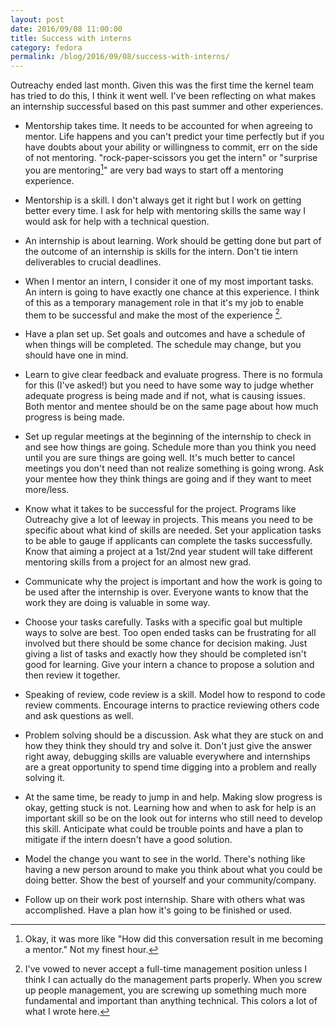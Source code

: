 ```yaml
---
layout: post
date: 2016/09/08 11:00:00
title: Success with interns
category: fedora
permalink: /blog/2016/09/08/success-with-interns/
---
```

Outreachy ended last month. Given this was the first time the
kernel team has tried to do this, I think it went well. I've been reflecting
on what makes an internship successful based on this past summer and other
experiences.

- Mentorship takes time. It needs to be accounted for when agreeing to mentor.
Life happens and you can't predict your time perfectly but if you have doubts
about your ability or willingness to commit, err on the side of not mentoring.
"rock-paper-scissors you get the intern" or "surprise you are mentoring[^1]" are
very bad ways to start off a mentoring experience.

- Mentorship is a skill. I don't always get it right but I work on getting
better every time. I ask for help with mentoring skills the same way I would
ask for help with a technical question.

- An internship is about learning. Work should be getting done but part of
the outcome of an internship is skills for the intern. Don't tie intern
deliverables to crucial deadlines.

- When I mentor an intern, I consider it one of my most important tasks. An
intern is going to have exactly one chance at this experience. I think of
this as a temporary management role in that it's my job to enable them to be
successful and make the most of the experience [^2].

- Have a plan set up. Set goals and outcomes and have a schedule of when
things will be completed. The schedule may change, but you should have one
in mind.

- Learn to give clear feedback and evaluate progress. There is no formula for
this (I've asked!) but you need to have some way to judge whether adequate
progress is being made and if not, what is causing issues. Both mentor and
mentee should be on the same page about how much progress is being made.

- Set up regular meetings at the beginning of the internship to check in and
see how things are going. Schedule more than you think you need until you are
sure things are going well. It's much better to cancel meetings you don't need
than not realize something is going wrong. Ask your mentee how they think
things are going and if they want to meet more/less.

- Know what it takes to be successful for the project. Programs like Outreachy
give a lot of leeway in projects. This means you need to be specific about
what kind of skills are needed. Set your application tasks to be able to gauge
if applicants can complete the tasks successfully. Know that aiming a project
at a 1st/2nd year student will take different mentoring skills from a project
for an almost new grad.

- Communicate why the project is important and how the work is going to be used
after the internship is over. Everyone wants to know that the work they are
doing is valuable in some way.

- Choose your tasks carefully. Tasks with a specific goal but multiple ways to
solve are best. Too open ended tasks can be frustrating for all involved but
there should be some chance for decision making. Just giving a list of tasks
and exactly how they should be completed isn't good for learning. Give your
intern a chance to propose a solution and then review it together.

- Speaking of review, code review is a skill. Model how to respond to code
review comments. Encourage interns to practice reviewing others code and
ask questions as well.

- Problem solving should be a discussion. Ask what they are stuck on and how
they think they should try and solve it. Don't just give the answer right away,
debugging skills are valuable everywhere and internships are a great opportunity
to spend time digging into a problem and really solving it.

- At the same time, be ready to jump in and help. Making slow progress is okay,
getting stuck is not. Learning how and when to ask for help is an important
skill so be on the look out for interns who still need to develop this skill.
Anticipate what could be trouble points and have a plan to mitigate if the
intern doesn't have a good solution.

- Model the change you want to see in the world. There's nothing like having
a new person around to make you think about what you could be doing better.
Show the best of yourself and your community/company.

- Follow up on their work post internship. Share with others what was
accomplished. Have a plan how it's going to be finished or used.

[^1]: Okay, it was more like "How did this conversation result in me becoming
a mentor." Not my finest hour.

[^2]: I've vowed to never accept a full-time management position unless I
think I can actually do the management parts properly. When you screw up people
management, you are screwing up something much more fundamental and important
than anything technical. This colors a lot of what I wrote here.

